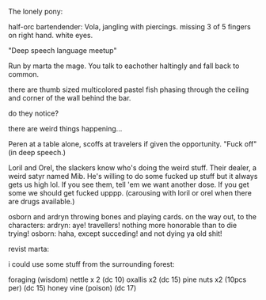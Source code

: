 
The lonely pony:

half-orc bartendender:
Vola, jangling with piercings. missing 3 of 5 fingers on right hand. white eyes. 


"Deep speech language meetup"

Run by marta the mage. You talk to eachother haltingly and fall back to common. 

there are thumb sized multicolored pastel fish phasing through the ceiling and corner of the wall behind the bar.

do they notice?

there are weird things happening...



Peren at a table alone, scoffs at travelers if given the opportunity. "Fuck off" (in deep speech.)

Loril and Orel, the slackers know who's doing the weird stuff. Their dealer, a weird satyr named Mib. He's willing to do some fucked up stuff but it always gets us high lol. If you see them, tell 'em we want another dose. If you get some we should get fucked upppp. (carousing with loril or orel when there are drugs available.)


osborn and ardryn throwing bones and playing cards. on the way out, to the characters:
ardryn: aye! travellers! nothing more honorable than to die trying!
osborn: haha, except succeding! and not dying ya old shit!

revist marta:

i could use some stuff from the surrounding forest:

foraging (wisdom)
nettle x 2 (dc 10)
oxallis x2 (dc 15)
pine nuts x2 (10pcs per) (dc 15)
honey vine (poison) (dc 17)



